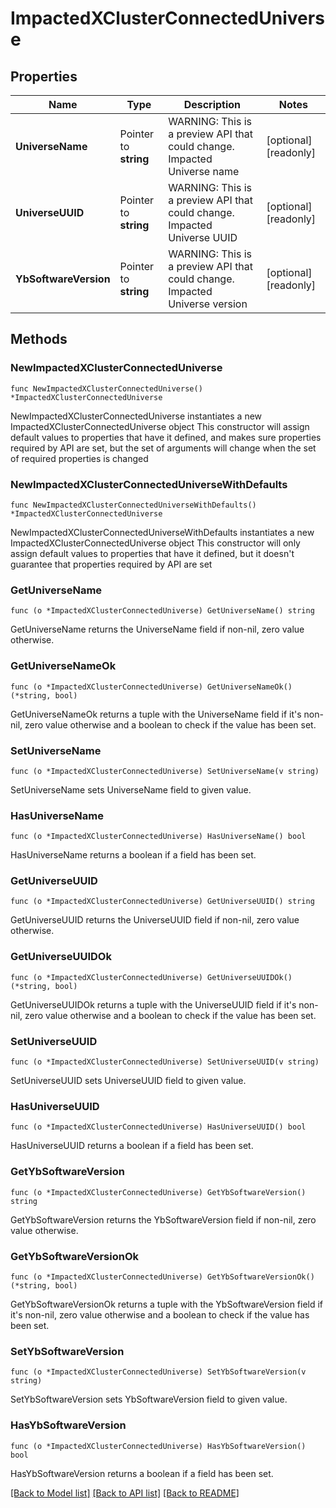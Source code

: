# ImpactedXClusterConnectedUniverse

## Properties

Name | Type | Description | Notes
------------ | ------------- | ------------- | -------------
**UniverseName** | Pointer to **string** | WARNING: This is a preview API that could change. Impacted Universe name  | [optional] [readonly] 
**UniverseUUID** | Pointer to **string** | WARNING: This is a preview API that could change. Impacted Universe UUID  | [optional] [readonly] 
**YbSoftwareVersion** | Pointer to **string** | WARNING: This is a preview API that could change. Impacted Universe version  | [optional] [readonly] 

## Methods

### NewImpactedXClusterConnectedUniverse

`func NewImpactedXClusterConnectedUniverse() *ImpactedXClusterConnectedUniverse`

NewImpactedXClusterConnectedUniverse instantiates a new ImpactedXClusterConnectedUniverse object
This constructor will assign default values to properties that have it defined,
and makes sure properties required by API are set, but the set of arguments
will change when the set of required properties is changed

### NewImpactedXClusterConnectedUniverseWithDefaults

`func NewImpactedXClusterConnectedUniverseWithDefaults() *ImpactedXClusterConnectedUniverse`

NewImpactedXClusterConnectedUniverseWithDefaults instantiates a new ImpactedXClusterConnectedUniverse object
This constructor will only assign default values to properties that have it defined,
but it doesn't guarantee that properties required by API are set

### GetUniverseName

`func (o *ImpactedXClusterConnectedUniverse) GetUniverseName() string`

GetUniverseName returns the UniverseName field if non-nil, zero value otherwise.

### GetUniverseNameOk

`func (o *ImpactedXClusterConnectedUniverse) GetUniverseNameOk() (*string, bool)`

GetUniverseNameOk returns a tuple with the UniverseName field if it's non-nil, zero value otherwise
and a boolean to check if the value has been set.

### SetUniverseName

`func (o *ImpactedXClusterConnectedUniverse) SetUniverseName(v string)`

SetUniverseName sets UniverseName field to given value.

### HasUniverseName

`func (o *ImpactedXClusterConnectedUniverse) HasUniverseName() bool`

HasUniverseName returns a boolean if a field has been set.

### GetUniverseUUID

`func (o *ImpactedXClusterConnectedUniverse) GetUniverseUUID() string`

GetUniverseUUID returns the UniverseUUID field if non-nil, zero value otherwise.

### GetUniverseUUIDOk

`func (o *ImpactedXClusterConnectedUniverse) GetUniverseUUIDOk() (*string, bool)`

GetUniverseUUIDOk returns a tuple with the UniverseUUID field if it's non-nil, zero value otherwise
and a boolean to check if the value has been set.

### SetUniverseUUID

`func (o *ImpactedXClusterConnectedUniverse) SetUniverseUUID(v string)`

SetUniverseUUID sets UniverseUUID field to given value.

### HasUniverseUUID

`func (o *ImpactedXClusterConnectedUniverse) HasUniverseUUID() bool`

HasUniverseUUID returns a boolean if a field has been set.

### GetYbSoftwareVersion

`func (o *ImpactedXClusterConnectedUniverse) GetYbSoftwareVersion() string`

GetYbSoftwareVersion returns the YbSoftwareVersion field if non-nil, zero value otherwise.

### GetYbSoftwareVersionOk

`func (o *ImpactedXClusterConnectedUniverse) GetYbSoftwareVersionOk() (*string, bool)`

GetYbSoftwareVersionOk returns a tuple with the YbSoftwareVersion field if it's non-nil, zero value otherwise
and a boolean to check if the value has been set.

### SetYbSoftwareVersion

`func (o *ImpactedXClusterConnectedUniverse) SetYbSoftwareVersion(v string)`

SetYbSoftwareVersion sets YbSoftwareVersion field to given value.

### HasYbSoftwareVersion

`func (o *ImpactedXClusterConnectedUniverse) HasYbSoftwareVersion() bool`

HasYbSoftwareVersion returns a boolean if a field has been set.


[[Back to Model list]](../README.md#documentation-for-models) [[Back to API list]](../README.md#documentation-for-api-endpoints) [[Back to README]](../README.md)


